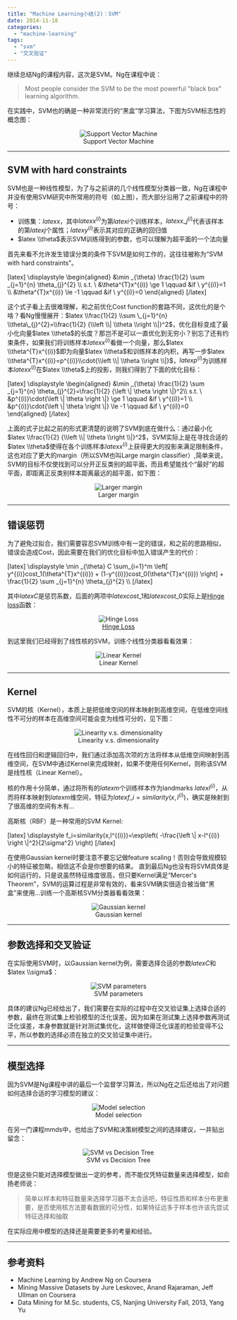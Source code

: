 ```yaml
---
title: "Machine Learning小结(2)：SVM"
date: 2014-11-18
categories: 
  - "machine-learning"
tags: 
  - "svm"
  - "交叉验证"
---
```


继续总结Ng的课程内容，这次是SVM。Ng在课程中说：

> Most people consider the SVM to be the most powerful "black box" learning algorithm.

在实践中，SVM也的确是一种非常流行的“黑盒”学习算法，下图为SVM标志性的概念图：

<figure style="text-align: center;">
  <img src="/assets/images/Svm_max_sep_hyperplane_with_margin-e1417223870925.png" alt="Support Vector Machine" />
  <figcaption>Support Vector Machine</figcaption>
</figure>

<!--more-->

* * *

## SVM with hard constraints

SVM也是一种线性模型，为了与之前讲的几个线性模型分类器一致，Ng在课程中并没有使用SVM研究中所常用的符号（如上图），而大部分沿用了之前课程中的符号：

- 训练集：$latex x$，其中$latex x^{(i)}$为第$latex i$个训练样本，$latex x\_j^{(i)}$代表该样本的第$latex j$个属性；$latex y^{(i)}$表示其对应的正确的回归值
- $latex \\theta$表示SVM训练得到的参数，也可以理解为超平面的一个法向量

首先来看不允许发生错误分类的条件下SVM是如何工作的，这往往被称为“SVM with hard constraints”。

\[latex\] \\displaystyle \\begin{aligned} &\\min \_{\\theta} \\frac{1}{2} \\sum \_{j=1}^{n} \\theta\_{j}^{2} \\\\ s.t. \\ &\\theta^{T}x^{(i)} \\ge 1 \\qquad &if \\ y^{(i)}=1 \\\\ &\\theta^{T}x^{(i)} \\le -1 \\qquad &if \\ y^{(i)}=0 \\end{aligned} \[/latex\]

这个式子看上去很难理解，和之前优化Cost function的套路不同，这优化的是个啥？看Ng慢慢展开：$latex \\frac{1}{2} \\sum \_{j=1}^{n} \\theta\_{j}^{2}=\\frac{1}{2} {\\left \\| \\theta \\right \\|}^2$，优化目标变成了最小化向量$latex \\theta$的长度？那岂不是可以一直优化到无穷小？别忘了还有约束条件，如果我们将训练样本$latex x^{(i)}$看做一个向量，那么$latex \\theta^{T}x^{(i)}$即为向量$latex \\theta$和训练样本的内积，再写一步$latex \\theta^{T}x^{(i)}=p^{(i)}\\cdot{\\left \\| \\theta \\right \\|}$，$latex p^{(i)}$为训练样本$latex x^{(i)}$在$latex \\theta$上的投影，则我们得到了下面的优化目标：

\[latex\] \\displaystyle \\begin{aligned} &\\min \_{\\theta} \\frac{1}{2} \\sum \_{j=1}^{n} \\theta\_{j}^{2}=\\frac{1}{2} {\\left \\| \\theta \\right \\|}^2\\\\ s.t. \\ &p^{(i)}\\cdot{\\left \\| \\theta \\right \\|} \\ge 1 \\qquad &if \\ y^{(i)}=1 \\\\ &p^{(i)}\\cdot{\\left \\| \\theta \\right \\|} \\le -1 \\qquad &if \\ y^{(i)}=0 \\end{aligned} \[/latex\]

上面的式子比起之前的形式更清楚的说明了SVM到底在做什么：通过最小化$latex \\frac{1}{2} {\\left \\| \\theta \\right \\|}^2$，SVM实际上是在寻找合适的$latex \\theta$使得在各个训练样本$latex x^{(i)}$上获得更大的投影来满足限制条件，这也对应了更大的margin（所以SVM也叫Large margin classifier）,简单来说，SVM的目标不仅使找到可以分开正反类别的超平面，而且希望能找个“最好”的超平面，即距离正反类别样本距离最远的超平面，如下图：

<figure style="text-align: center;">
  <img src="/assets/images/69F86EE6-78B5-4620-A038-29D1A22D507D.jpg" alt="Larger margin" />
  <figcaption>Larger margin</figcaption>
</figure>

* * *

## 错误惩罚

为了避免过拟合，我们需要容忍SVM训练中有一定的错误，和之前的思路相似，错误会造成Cost，因此需要在我们的优化目标中加入错误产生的代价：

\[latex\] \\displaystyle \\min \_{\\theta} C \\sum\_{i=1}^m \\left\[ y^{(i)}cost\_1(\\theta^{T}x^{(i)}) + (1-y^{(i)})cost\_0(\\theta^{T}x^{(i)}) \\right\] + \\frac{1}{2} \\sum \_{j=1}^{n} \\theta\_{j}^{2} \\\\ \[/latex\]

其中$latex C$是惩罚系数，后面的两项中$latex cost\_1$和$latex cost\_0$实际上是[Hinge loss](http://en.wikipedia.org/wiki/Hinge_loss "Hinge loss")函数：

<figure style="text-align: center;">
  <img src="/assets/images/945126A2-3160-49B1-B4C2-5C9CB6EAA0C9.jpg" alt="Hinge Loss" />
  <figcaption><a href="http://en.wikipedia.org/wiki/Hinge_loss" title="Hinge loss">Hinge Loss</a></figcaption>
</figure>

到这里我们已经得到了线性核的SVM，训练个线性分类器看看效果：

<figure style="text-align: center;">
  <img src="/assets/images/0A148944-9317-4BDA-BCB4-591148F131BE.jpg" alt="Linear Kernel" />
  <figcaption>Linear Kernel</figcaption>
</figure>

* * *

## Kernel

SVM的核（Kernel），本质上是把低维空间的样本映射到高维空间，在低维空间线性不可分的样本在高维空间可能会变为线性可分的，见下图：

<figure style="text-align: center;">
  <img src="/assets/images/77B83BE4-C6A6-4302-AEAD-CA9B85B3AF27.jpg" alt="Linearity v.s. dimensionality" />
  <figcaption>Linearity v.s. dimensionality</figcaption>
</figure>

在线性回归和逻辑回归中，我们通过添加高次项的方法将样本从低维空间映射到高维空间，在SVM中通过Kernel来完成映射，如果不使用任何Kernel，则称该SVM是线性核（Linear Kernel）。

核的作用十分简单，通过将所有的$latex m$个训练样本作为landmarks $latex l^{(i)}$，从而将样本映射到$latex m$维空间，特征为$latex f\_i=similarity(x,l^{(i)})$，确实是映射到了很高维的空间有木有...

高斯核（RBF）是一种常用的SVM Kernel:

\[latex\] \\displaystyle f\_i=similarity(x,l^{(i)})=\\exp\\left( -\\frac{\\left \\| x-l^{(i)} \\right \\|^2}{2\\sigma^2} \\right) \[/latex\]

在使用Gaussian kernel时要注意不要忘记做feature scaling！否则会导致规模较小的特征被忽略，相信这不会是你想要的结果。 直到最后Ng也没有将SVM具体是如何运行的，只是说虽然特征维度很高，但只要Kernel满足“Mercer's Theorem”，SVM的运算过程是非常有效的，看来SVM确实很适合被当做“黑盒”来使用...训练一个高斯核SVM分类器看看效果：

<figure style="text-align: center;">
  <img src="/assets/images/82396B3F-C2F1-4F64-9DA3-CAB0C9BF250C.jpg" alt="Gaussian kernel" />
  <figcaption>Gaussian kernel</figcaption>
</figure>

* * *

## 参数选择和交叉验证

在实际使用SVM时，以Gaussian kernel为例，需要选择合适的参数$latex C$和$latex \\sigma$：

<figure style="text-align: center;">
  <img src="/assets/images/61FBC408-0CBA-441A-917B-361D374CE8B9.jpg" alt="SVM parameters" />
  <figcaption>SVM parameters</figcaption>
</figure>

具体的建议Ng已经给出了，我们需要在实际的过程中在交叉验证集上选择合适的参数，最终在测试集上检验模型的泛化误差。因为如果在测试集上选择参数再测试泛化误差，本身参数就是针对测试集优化，这样做使得泛化误差的检验变得不公平，所以参数的选择必须在独立的交叉验证集中进行。

* * *

## 模型选择

因为SVM是Ng课程中讲的最后一个监督学习算法，所以Ng在之后还给出了对问题如何选择合适的学习模型的建议：

<figure style="text-align: center;">
  <img src="/assets/images/13E72658-771D-489A-9233-17FA9120AE8E.jpg" alt="Model selection" />
  <figcaption>Model selection</figcaption>
</figure>

在另一门课程mmds中，也给出了SVM和决策树模型之间的选择建议，一并贴出留念：

<figure style="text-align: center;">
  <img src="/assets/images/B4E78099-7ADE-4C93-86DA-537E411F870A.jpg" alt="SVM vs Decision Tree" />
  <figcaption>SVM vs Decision Tree</figcaption>
</figure>

但是这些只能对选择模型做出一定的参考，而不能仅凭特征数量来选择模型，如俞扬老师说：

> 简单以样本和特征数量来选择学习器不太合适吧，特征性质和样本分布更重要，是否使用核方法要看数据的可分性，如果特征远多于样本也许该先尝试特征选择和抽取

在实际应用中模型的选择还是需要更多的考量和经验。

* * *

## 参考资料

- Machine Learning by Andrew Ng on Coursera
- Mining Massive Datasets by Jure Leskovec, Anand Rajaraman, Jeff Ullman on Coursera
- Data Mining for M.Sc. students, CS, Nanjing University Fall, 2013, Yang Yu
